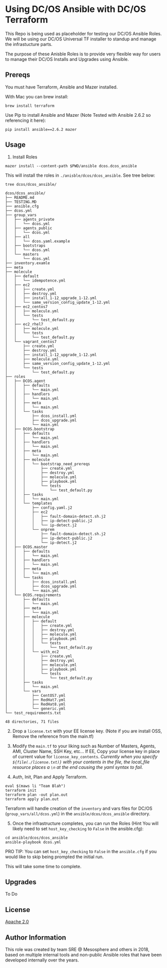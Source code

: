 # Using DC/OS Ansible with DC/OS Terraform
This Repo is being used as placeholder for testing our DC/OS Ansible Roles. We will be using our DC/OS Universal TF installer to standup and manage the infrastucture parts.

The purpose of these Anisble Roles is to provide very flexible way for users to manage their DC/OS Installs and Upgrades using Ansible. 

## Prereqs
You must have Terraform, Ansible and Mazer installed. 

With Mac you can brew install:

```
brew install terraform
```

Use Pip to install Ansible and Mazer (Note Tested with Ansible 2.6.2 so referencing it here):

```
pip install ansible==2.6.2 mazer 
```


## Usage
1) Install Roles
```
mazer install --content-path $PWD/ansible dcos.dcos_ansible
```

This will install the roles in `./anisble/dcos/dcos_ansible`. See tree below:

```
tree dcos/dcos_ansible/

dcos/dcos_ansible/
├── README.md
├── TESTING.MD
├── ansible.cfg
├── dcos.yml
├── group_vars
│   ├── agents_private
│   │   └── dcos.yml
│   ├── agents_public
│   │   └── dcos.yml
│   ├── all
│   │   └── dcos.yaml.example
│   ├── bootstraps
│   │   └── dcos.yml
│   └── masters
│       └── dcos.yml
├── inventory.examle
├── meta
├── molecule
│   ├── default
│   │   └── idempotence.yml
│   ├── ec2
│   │   ├── create.yml
│   │   ├── destroy.yml
│   │   ├── install_1-12_upgrade_1-12.yml
│   │   └── same_version_config_update_1-12.yml
│   ├── ec2_centos7
│   │   ├── molecule.yml
│   │   └── tests
│   │       └── test_default.py
│   ├── ec2_rhel7
│   │   ├── molecule.yml
│   │   └── tests
│   │       └── test_default.py
│   └── vagrant_centos7
│       ├── create.yml
│       ├── destroy.yml
│       ├── install_1-12_upgrade_1-12.yml
│       ├── molecule.yml
│       ├── same_version_config_update_1-12.yml
│       └── tests
│           └── test_default.py
├── roles
│   ├── DCOS.agent
│   │   ├── defaults
│   │   │   └── main.yml
│   │   ├── handlers
│   │   │   └── main.yml
│   │   ├── meta
│   │   │   └── main.yml
│   │   └── tasks
│   │       ├── dcos_install.yml
│   │       ├── dcos_upgrade.yml
│   │       └── main.yml
│   ├── DCOS.bootstrap
│   │   ├── defaults
│   │   │   └── main.yml
│   │   ├── handlers
│   │   │   └── main.yml
│   │   ├── meta
│   │   │   └── main.yml
│   │   ├── molecule
│   │   │   └── bootstrap_need_prereqs
│   │   │       ├── create.yml
│   │   │       ├── destroy.yml
│   │   │       ├── molecule.yml
│   │   │       ├── playbook.yml
│   │   │       └── tests
│   │   │           └── test_default.py
│   │   ├── tasks
│   │   │   └── main.yml
│   │   └── templates
│   │       ├── config.yaml.j2
│   │       ├── ec2
│   │       │   ├── fault-domain-detect.sh.j2
│   │       │   ├── ip-detect-public.j2
│   │       │   └── ip-detect.j2
│   │       └── onprem
│   │           ├── fault-domain-detect.sh.j2
│   │           ├── ip-detect-public.j2
│   │           └── ip-detect.j2
│   ├── DCOS.master
│   │   ├── defaults
│   │   │   └── main.yml
│   │   ├── handlers
│   │   │   └── main.yml
│   │   ├── meta
│   │   │   └── main.yml
│   │   └── tasks
│   │       ├── dcos_install.yml
│   │       ├── dcos_upgrade.yml
│   │       └── main.yml
│   └── DCOS.requirements
│       ├── defaults
│       │   └── main.yml
│       ├── meta
│       │   └── main.yml
│       ├── molecule
│       │   ├── default
│       │   │   ├── create.yml
│       │   │   ├── destroy.yml
│       │   │   ├── molecule.yml
│       │   │   ├── playbook.yml
│       │   │   └── tests
│       │   │       └── test_default.py
│       │   └── with_ec2
│       │       ├── create.yml
│       │       ├── destroy.yml
│       │       ├── molecule.yml
│       │       ├── playbook.yml
│       │       └── tests
│       │           └── test_default.py
│       ├── tasks
│       │   └── main.yml
│       └── vars
│           ├── CentOS7.yml
│           ├── RedHat7.yml
│           ├── RedHat8.yml
│           └── generic.yml
└── test_requirements.txt

48 directories, 71 files
```

2) Drop a `license.txt` with your EE license key. (Note if you are install OSS, Remove the reference from the main.tf)

3) Modify the `main.tf` to your liking such as Number of Masters, Agents, AMI, Cluster Name, SSH Key, etc... If EE, Copy your license key in place of current value for `license_key_contents`. *Currently when you specify `${file(./license.txt)}` with your contents in the file, the local_file resource places a `\n` at the end causing the yaml syntax to fail.* 

4) Auth, Init, Plan and Apply Terraform.
```
eval $(maws li "Team Blah")
terraform init
terraform plan -out plan.out
terraform apply plan.out
```

Terraform will handle creation of the `inventory` and vars files for DC/OS (`group_vars/all/dcos.yml`) in the `ansible/dcos/dcos_ansible` directory.

5) Once the infrastructure completes, you can run the Roles (Hint You will likely need to set `host_key_checking` to `False` in the ansible.cfg):
```
cd ansible/dcos/dcos_ansible
ansible-playbook dcos.yml
```
PRO TIP: You can set `host_key_checking` to `False` in the `ansible.cfg` if you would like to skip being prompted the initial run.  

This will take some time to complete.

## Upgrades
To Do

## License
[Apache 2.0](http://www.apache.org/licenses/LICENSE-2.0)

## Author Information
This role was created by team SRE @ Mesosphere and others in 2018, based on multiple internal tools and non-public Ansible roles that have been developed internally over the years.